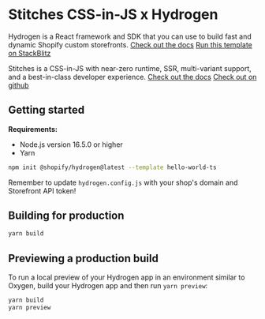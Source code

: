 # Stitches CSS-in-JS x Hydrogen

Hydrogen is a React framework and SDK that you can use to build fast and dynamic Shopify custom storefronts.
[Check out the docs](https://shopify.dev/custom-storefronts/hydrogen)
[Run this template on StackBlitz](https://stackblitz.com/github/Shopify/hydrogen/tree/stackblitz/templates/hello-world-js)

Stitches is a CSS-in-JS with near-zero runtime, SSR, multi-variant support, and a best-in-class developer experience.
[Check out the docs](https://stitches.dev/docs/installation)
[Check out on github](https://github.com/stitchesjs/stitches)

## Getting started

**Requirements:**

- Node.js version 16.5.0 or higher
- Yarn

```bash
npm init @shopify/hydrogen@latest --template hello-world-ts
```

Remember to update `hydrogen.config.js` with your shop's domain and Storefront API token!

## Building for production

```bash
yarn build
```

## Previewing a production build

To run a local preview of your Hydrogen app in an environment similar to Oxygen, build your Hydrogen app and then run `yarn preview`:

```bash
yarn build
yarn preview
```
